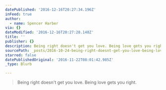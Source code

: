```yaml
---
datePublished: '2016-12-16T20:27:34.196Z'
inFeed: true
author:
  - name: Spencer Harber
via: {}
dateModified: '2016-12-16T20:27:28.148Z'
title: ''
publisher: {}
description: Being right doesn't get you love. Being love gets you right.
sourcePath: _posts/2016-10-24-being-right-doesnt-get-you-love-being-love-gets-you-right.md
starred: false
datePublishedOriginal: '2016-11-22T08:01:42.985Z'
_type: Blurb

---
```

> Being right doesn't get you love. Being love gets you right.
